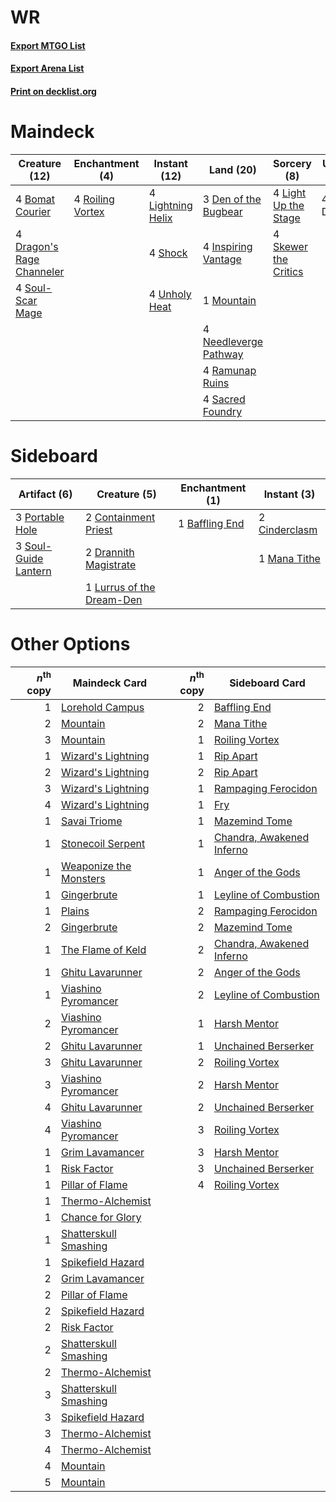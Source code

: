 # WR

#### [Export MTGO List](../collection/WR/WR.txt)
#### [Export Arena List](../collection/WR/WR_arena.txt)
#### [Print on decklist.org](http://decklist.org/?deckmain=4%09Bomat%20Courier%0A3%09Den%20of%20the%20Bugbear%0A4%09Dragon's%20Rage%20Channeler%0A4%09Inspiring%20Vantage%0A4%09Light%20Up%20the%20Stage%0A4%09Lightning%20Helix%0A1%09Mountain%0A4%09Needleverge%20Pathway%0A4%09Ramunap%20Ruins%0A4%09Roiling%20Vortex%0A4%09Sacred%20Foundry%0A4%09Shock%0A4%09Skewer%20the%20Critics%0A4%09Soul-Scar%20Mage%0A4%09Static%20Discharge%0A4%09Unholy%20Heat&deckside=1%09Baffling%20End%0A2%09Cinderclasm%0A2%09Containment%20Priest%0A2%09Drannith%20Magistrate%0A1%09Lurrus%20of%20the%20Dream-Den%0A1%09Mana%20Tithe%0A3%09Portable%20Hole%0A3%09Soul-Guide%20Lantern)
# Maindeck

|                                           Creature (12)                                            |                                      Enchantment (4)                                      |                                        Instant (12)                                        |                                           Land (20)                                            |                                          Sorcery (8)                                          |   Unknown (4)    |
|----------------------------------------------------------------------------------------------------|-------------------------------------------------------------------------------------------|--------------------------------------------------------------------------------------------|------------------------------------------------------------------------------------------------|-----------------------------------------------------------------------------------------------|------------------|
|4 [Bomat Courier](http://gatherer.wizards.com/Pages/Card/Details.aspx?multiverseid=417772)          |4 [Roiling Vortex](http://gatherer.wizards.com/Pages/Card/Details.aspx?multiverseid=491797)|4 [Lightning Helix](http://gatherer.wizards.com/Pages/Card/Details.aspx?multiverseid=249386)|3 [Den of the Bugbear](http://gatherer.wizards.com/Pages/Card/Details.aspx?multiverseid=527541) |4 [Light Up the Stage](http://gatherer.wizards.com/Pages/Card/Details.aspx?multiverseid=457251)|4 Static Discharge|
|4 [Dragon's Rage Channeler](http://gatherer.wizards.com/Pages/Card/Details.aspx?multiverseid=522197)|                                                                                           |4 [Shock](http://gatherer.wizards.com/Pages/Card/Details.aspx?multiverseid=129732)          |4 [Inspiring Vantage](http://gatherer.wizards.com/Pages/Card/Details.aspx?multiverseid=417819)  |4 [Skewer the Critics](http://gatherer.wizards.com/Pages/Card/Details.aspx?multiverseid=457259)|                  |
|4 [Soul-Scar Mage](http://gatherer.wizards.com/Pages/Card/Details.aspx?multiverseid=426850)         |                                                                                           |4 [Unholy Heat](http://gatherer.wizards.com/Pages/Card/Details.aspx?multiverseid=522221)    |1 [Mountain](http://gatherer.wizards.com/Pages/Card/Details.aspx?multiverseid=439859)           |                                                                                               |                  |
|                                                                                                    |                                                                                           |                                                                                            |4 [Needleverge Pathway](http://gatherer.wizards.com/Pages/Card/Details.aspx?multiverseid=491918)|                                                                                               |                  |
|                                                                                                    |                                                                                           |                                                                                            |4 [Ramunap Ruins](http://gatherer.wizards.com/Pages/Card/Details.aspx?multiverseid=430870)      |                                                                                               |                  |
|                                                                                                    |                                                                                           |                                                                                            |4 [Sacred Foundry](http://gatherer.wizards.com/Pages/Card/Details.aspx?multiverseid=405106)     |                                                                                               |                  |


# Sideboard

|                                         Artifact (6)                                          |                                            Creature (5)                                            |                                     Enchantment (1)                                     |                                      Instant (3)                                       |
|-----------------------------------------------------------------------------------------------|----------------------------------------------------------------------------------------------------|-----------------------------------------------------------------------------------------|----------------------------------------------------------------------------------------|
|3 [Portable Hole](http://gatherer.wizards.com/Pages/Card/Details.aspx?multiverseid=527320)     |2 [Containment Priest](http://gatherer.wizards.com/Pages/Card/Details.aspx?multiverseid=389470)     |1 [Baffling End](http://gatherer.wizards.com/Pages/Card/Details.aspx?multiverseid=439658)|2 [Cinderclasm](http://gatherer.wizards.com/Pages/Card/Details.aspx?multiverseid=491776)|
|3 [Soul-Guide Lantern](http://gatherer.wizards.com/Pages/Card/Details.aspx?multiverseid=476488)|2 [Drannith Magistrate](http://gatherer.wizards.com/Pages/Card/Details.aspx?multiverseid=479531)    |                                                                                         |1 [Mana Tithe](http://gatherer.wizards.com/Pages/Card/Details.aspx?multiverseid=122324) |
|                                                                                               |1 [Lurrus of the Dream-Den](http://gatherer.wizards.com/Pages/Card/Details.aspx?multiverseid=479746)|                                                                                         |                                                                                        |


# Other Options

|*n*<sup>th</sup> copy|                                          Maindeck Card                                          |*n*<sup>th</sup> copy|                                           Sideboard Card                                           |
|--------------------:|-------------------------------------------------------------------------------------------------|--------------------:|----------------------------------------------------------------------------------------------------|
|                    1|[Lorehold Campus](http://gatherer.wizards.com/Pages/Card/Details.aspx?multiverseid=513760)       |                    2|[Baffling End](http://gatherer.wizards.com/Pages/Card/Details.aspx?multiverseid=439658)             |
|                    2|[Mountain](http://gatherer.wizards.com/Pages/Card/Details.aspx?multiverseid=439859)              |                    2|[Mana Tithe](http://gatherer.wizards.com/Pages/Card/Details.aspx?multiverseid=122324)               |
|                    3|[Mountain](http://gatherer.wizards.com/Pages/Card/Details.aspx?multiverseid=439859)              |                    1|[Roiling Vortex](http://gatherer.wizards.com/Pages/Card/Details.aspx?multiverseid=491797)           |
|                    1|[Wizard's Lightning](http://gatherer.wizards.com/Pages/Card/Details.aspx?multiverseid=443040)    |                    1|[Rip Apart](http://gatherer.wizards.com/Pages/Card/Details.aspx?multiverseid=513717)                |
|                    2|[Wizard's Lightning](http://gatherer.wizards.com/Pages/Card/Details.aspx?multiverseid=443040)    |                    2|[Rip Apart](http://gatherer.wizards.com/Pages/Card/Details.aspx?multiverseid=513717)                |
|                    3|[Wizard's Lightning](http://gatherer.wizards.com/Pages/Card/Details.aspx?multiverseid=443040)    |                    1|[Rampaging Ferocidon](http://gatherer.wizards.com/Pages/Card/Details.aspx?multiverseid=435308)      |
|                    4|[Wizard's Lightning](http://gatherer.wizards.com/Pages/Card/Details.aspx?multiverseid=443040)    |                    1|[Fry](http://gatherer.wizards.com/Pages/Card/Details.aspx?multiverseid=466894)                      |
|                    1|[Savai Triome](http://gatherer.wizards.com/Pages/Card/Details.aspx?multiverseid=479773)          |                    1|[Mazemind Tome](http://gatherer.wizards.com/Pages/Card/Details.aspx?multiverseid=485555)            |
|                    1|[Stonecoil Serpent](http://gatherer.wizards.com/Pages/Card/Details.aspx?multiverseid=473197)     |                    1|[Chandra, Awakened Inferno](http://gatherer.wizards.com/Pages/Card/Details.aspx?multiverseid=466881)|
|                    1|[Weaponize the Monsters](http://gatherer.wizards.com/Pages/Card/Details.aspx?multiverseid=479660)|                    1|[Anger of the Gods](http://gatherer.wizards.com/Pages/Card/Details.aspx?multiverseid=438682)        |
|                    1|[Gingerbrute](http://gatherer.wizards.com/Pages/Card/Details.aspx?multiverseid=473181)           |                    1|[Leyline of Combustion](http://gatherer.wizards.com/Pages/Card/Details.aspx?multiverseid=466902)    |
|                    1|[Plains](http://gatherer.wizards.com/Pages/Card/Details.aspx?multiverseid=439856)                |                    2|[Rampaging Ferocidon](http://gatherer.wizards.com/Pages/Card/Details.aspx?multiverseid=435308)      |
|                    2|[Gingerbrute](http://gatherer.wizards.com/Pages/Card/Details.aspx?multiverseid=473181)           |                    2|[Mazemind Tome](http://gatherer.wizards.com/Pages/Card/Details.aspx?multiverseid=485555)            |
|                    1|[The Flame of Keld](http://gatherer.wizards.com/Pages/Card/Details.aspx?multiverseid=443011)     |                    2|[Chandra, Awakened Inferno](http://gatherer.wizards.com/Pages/Card/Details.aspx?multiverseid=466881)|
|                    1|[Ghitu Lavarunner](http://gatherer.wizards.com/Pages/Card/Details.aspx?multiverseid=443015)      |                    2|[Anger of the Gods](http://gatherer.wizards.com/Pages/Card/Details.aspx?multiverseid=438682)        |
|                    1|[Viashino Pyromancer](http://gatherer.wizards.com/Pages/Card/Details.aspx?multiverseid=447302)   |                    2|[Leyline of Combustion](http://gatherer.wizards.com/Pages/Card/Details.aspx?multiverseid=466902)    |
|                    2|[Viashino Pyromancer](http://gatherer.wizards.com/Pages/Card/Details.aspx?multiverseid=447302)   |                    1|[Harsh Mentor](http://gatherer.wizards.com/Pages/Card/Details.aspx?multiverseid=426837)             |
|                    2|[Ghitu Lavarunner](http://gatherer.wizards.com/Pages/Card/Details.aspx?multiverseid=443015)      |                    1|[Unchained Berserker](http://gatherer.wizards.com/Pages/Card/Details.aspx?multiverseid=466918)      |
|                    3|[Ghitu Lavarunner](http://gatherer.wizards.com/Pages/Card/Details.aspx?multiverseid=443015)      |                    2|[Roiling Vortex](http://gatherer.wizards.com/Pages/Card/Details.aspx?multiverseid=491797)           |
|                    3|[Viashino Pyromancer](http://gatherer.wizards.com/Pages/Card/Details.aspx?multiverseid=447302)   |                    2|[Harsh Mentor](http://gatherer.wizards.com/Pages/Card/Details.aspx?multiverseid=426837)             |
|                    4|[Ghitu Lavarunner](http://gatherer.wizards.com/Pages/Card/Details.aspx?multiverseid=443015)      |                    2|[Unchained Berserker](http://gatherer.wizards.com/Pages/Card/Details.aspx?multiverseid=466918)      |
|                    4|[Viashino Pyromancer](http://gatherer.wizards.com/Pages/Card/Details.aspx?multiverseid=447302)   |                    3|[Roiling Vortex](http://gatherer.wizards.com/Pages/Card/Details.aspx?multiverseid=491797)           |
|                    1|[Grim Lavamancer](http://gatherer.wizards.com/Pages/Card/Details.aspx?multiverseid=430589)       |                    3|[Harsh Mentor](http://gatherer.wizards.com/Pages/Card/Details.aspx?multiverseid=426837)             |
|                    1|[Risk Factor](http://gatherer.wizards.com/Pages/Card/Details.aspx?multiverseid=452863)           |                    3|[Unchained Berserker](http://gatherer.wizards.com/Pages/Card/Details.aspx?multiverseid=466918)      |
|                    1|[Pillar of Flame](http://gatherer.wizards.com/Pages/Card/Details.aspx?multiverseid=240013)       |                    4|[Roiling Vortex](http://gatherer.wizards.com/Pages/Card/Details.aspx?multiverseid=491797)           |
|                    1|[Thermo-Alchemist](http://gatherer.wizards.com/Pages/Card/Details.aspx?multiverseid=414447)      |                     |                                                                                                    |
|                    1|[Chance for Glory](http://gatherer.wizards.com/Pages/Card/Details.aspx?multiverseid=452909)      |                     |                                                                                                    |
|                    1|[Shatterskull Smashing](http://gatherer.wizards.com/Pages/Card/Details.aspx?multiverseid=491802) |                     |                                                                                                    |
|                    1|[Spikefield Hazard](http://gatherer.wizards.com/Pages/Card/Details.aspx?multiverseid=491809)     |                     |                                                                                                    |
|                    2|[Grim Lavamancer](http://gatherer.wizards.com/Pages/Card/Details.aspx?multiverseid=430589)       |                     |                                                                                                    |
|                    2|[Pillar of Flame](http://gatherer.wizards.com/Pages/Card/Details.aspx?multiverseid=240013)       |                     |                                                                                                    |
|                    2|[Spikefield Hazard](http://gatherer.wizards.com/Pages/Card/Details.aspx?multiverseid=491809)     |                     |                                                                                                    |
|                    2|[Risk Factor](http://gatherer.wizards.com/Pages/Card/Details.aspx?multiverseid=452863)           |                     |                                                                                                    |
|                    2|[Shatterskull Smashing](http://gatherer.wizards.com/Pages/Card/Details.aspx?multiverseid=491802) |                     |                                                                                                    |
|                    2|[Thermo-Alchemist](http://gatherer.wizards.com/Pages/Card/Details.aspx?multiverseid=414447)      |                     |                                                                                                    |
|                    3|[Shatterskull Smashing](http://gatherer.wizards.com/Pages/Card/Details.aspx?multiverseid=491802) |                     |                                                                                                    |
|                    3|[Spikefield Hazard](http://gatherer.wizards.com/Pages/Card/Details.aspx?multiverseid=491809)     |                     |                                                                                                    |
|                    3|[Thermo-Alchemist](http://gatherer.wizards.com/Pages/Card/Details.aspx?multiverseid=414447)      |                     |                                                                                                    |
|                    4|[Thermo-Alchemist](http://gatherer.wizards.com/Pages/Card/Details.aspx?multiverseid=414447)      |                     |                                                                                                    |
|                    4|[Mountain](http://gatherer.wizards.com/Pages/Card/Details.aspx?multiverseid=439859)              |                     |                                                                                                    |
|                    5|[Mountain](http://gatherer.wizards.com/Pages/Card/Details.aspx?multiverseid=439859)              |                     |                                                                                                    |

